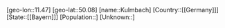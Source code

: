 ﻿---
location: [50.08,11.47]
type: City
tags:
- geo/City


SpocWebEntityId: 31689
isDeleted: false
confidential: public

---
[geo-lon::11.47]
[geo-lat::50.08]
[name::Kulmbach]
[Country::[[Germany]]]
[State::[[Bayern]]]
[Population::]
[Unknown::]

